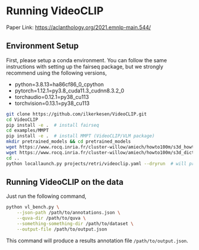 # Running VideoCLIP
Paper Link: https://aclanthology.org/2021.emnlp-main.544/

## Environment Setup

First, please setup a conda environment. You can follow the same instructions with setting up the fairseq package, but we strongly recommend using the following versions,

- python=3.8.13=ha86cf86_0_cpython
- pytorch=1.12.1=py3.8_cuda11.3_cudnn8.3.2_0
- torchaudio=0.12.1=py38_cu113
- torchvision=0.13.1=py38_cu113

```bash
git clone https://github.com/ilkerkesen/VideoCLIP.git
cd VideoCLIP
pip install -e .  # install fairseq
cd examples/MMPT
pip install -e .  # install MMPT (VideoCLIP/VLM package)
mkdir pretrained_models && cd pretrained_models
wget https://www.rocq.inria.fr/cluster-willow/amiech/howto100m/s3d_howto100m.pth
wget https://www.rocq.inria.fr/cluster-willow/amiech/howto100m/s3d_dict.npy
cd ..
python locallaunch.py projects/retri/videoclip.yaml --dryrun  # will produce error, no worries
```

## Running VideoCLIP on the data

Just run the following command,
```bash
python vl_bench.py \
    --json-path /path/to/annotations.json \
    --quva-dir /path/to/quva \
    --something-something-dir /path/to/dataset \
    --output-file /path/to/output.json
```

This command will produce a results annotation file `/path/to/output.json`.